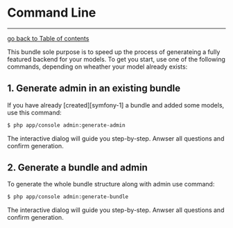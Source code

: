 # Command Line
---------------------------------------

[go back to Table of contents][back-to-index]

[back-to-index]: https://github.com/symfony2admingenerator/AdmingeneratorGeneratorBundle/blob/master/Resources/doc/documentation.md#7-cookbook

This bundle sole purpose is to speed up the process of generateing a fully featured backend for your models.
To get you start, use one of the following commands, depending on wheather your model already exists:

## 1. Generate admin in an existing bundle

If you have already [created][symfony-1] a bundle and added some models, use this command:

``` bash
$ php app/console admin:generate-admin
```

The interactive dialog will guide you step-by-step. Anwser all questions and confirm generation.

## 2. Generate a bundle and admin

To generate the whole bundle structure along with admin use command:

``` bash
$ php app/console admin:generate-bundle
```

The interactive dialog will guide you step-by-step. Anwser all questions and confirm generation.
